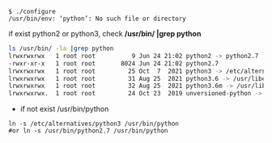 ```
$ ./configure
/usr/bin/env: ‘python’: No such file or directory
```

if exist python2 or python3, check **/usr/bin/ |grep python**
```bash
ls /usr/bin/ -la |grep python
lrwxrwxrwx   1 root root          9 Jun 24 21:02 python2 -> python2.7
-rwxr-xr-x   1 root root       8024 Jun 24 21:02 python2.7
lrwxrwxrwx   1 root root         25 Oct  7  2021 python3 -> /etc/alternatives/python3
lrwxrwxrwx   1 root root         31 Aug 25  2021 python3.6 -> /usr/libexec/platform-python3.6
lrwxrwxrwx   1 root root         32 Aug 25  2021 python3.6m -> /usr/libexec/platform-python3.6m
lrwxrwxrwx.  1 root root         24 Oct 23  2019 unversioned-python -> /etc/alternatives/python

```

- if not exist /usr/bin/python
```nginx
ln -s /etc/alternatives/python3 /usr/bin/python
#or ln -s /usr/bin/python2.7 /usr/bin/python
```
